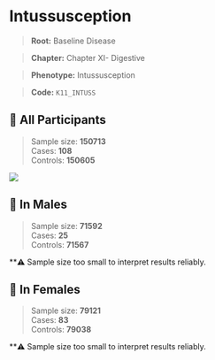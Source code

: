 # Intussusception

> **Root:** Baseline Disease  

> **Chapter:** Chapter XI- Digestive  

> **Phenotype:** Intussusception  

> **Code:** `K11_INTUSS`

## 🧪 All Participants  
> Sample size: **150713**  
> Cases: **108**  
> Controls: **150605**
<img src="/Disease/Figures/ALL/Incidence/K11_INTUSS.png"/>
<CsvTable src="/Disease_Data/ALL/Incidence/COX_K11_INTUSS.csv" label="🔍 View full results" />

## 👨 In Males  
> Sample size: **71592**  
> Cases: **25**  
> Controls: **71567**

**⚠️ Sample size too small to interpret results reliably.


## 👩 In Females  
> Sample size: **79121**  
> Cases: **83**  
> Controls: **79038**

**⚠️ Sample size too small to interpret results reliably.

